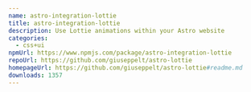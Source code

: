 ```yaml
---
name: astro-integration-lottie
title: astro-integration-lottie
description: Use Lottie animations within your Astro website
categories:
  - css+ui
npmUrl: https://www.npmjs.com/package/astro-integration-lottie
repoUrl: https://github.com/giuseppelt/astro-lottie
homepageUrl: https://github.com/giuseppelt/astro-lottie#readme.md
downloads: 1357
---
```

